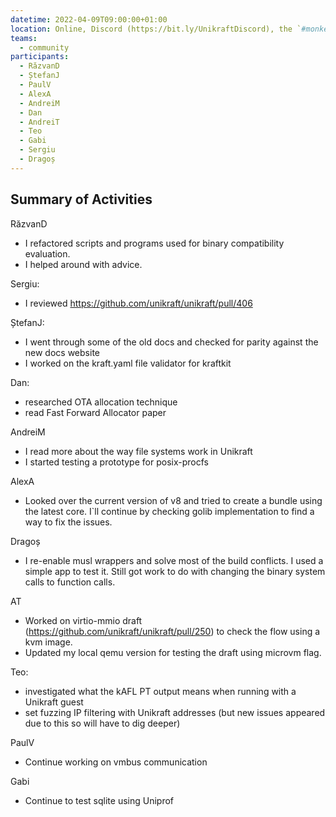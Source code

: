```yaml
---
datetime: 2022-04-09T09:00:00+01:00
location: Online, Discord (https://bit.ly/UnikraftDiscord), the `#monkey-business` voice channel
teams:
  - community
participants:
  - RăzvanD
  - ȘtefanJ
  - PaulV
  - AlexA
  - AndreiM
  - Dan
  - AndreiT
  - Teo
  - Gabi
  - Sergiu
  - Dragoș
---
```


## Summary of Activities

RăzvanD
* I refactored scripts and programs used for binary compatibility evaluation.
* I helped around with advice.

Sergiu:
* I reviewed https://github.com/unikraft/unikraft/pull/406

ȘtefanJ:
* I went through some of the old docs and checked for parity against the new docs website
* I worked on the kraft.yaml file validator for kraftkit

Dan:
* researched OTA allocation technique
* read Fast Forward Allocator paper

AndreiM
* I read more about the way file systems work in Unikraft
* I started testing a prototype for posix-procfs

AlexA
* Looked over the current version of v8 and tried to create a bundle using the latest core.
I`ll continue by checking golib implementation to find a way to fix the issues.

Dragoș
* I re-enable musl wrappers and solve most of the build conflicts.
I used a simple app to test it. Still got work to do with changing the binary system calls to function calls.

AT
* Worked on virtio-mmio draft (https://github.com/unikraft/unikraft/pull/250) to check the flow using a kvm image.
* Updated my local qemu version for testing the draft using microvm flag.

Teo:
* investigated what the kAFL PT output means when running with a Unikraft guest
* set fuzzing IP filtering with Unikraft addresses (but new issues appeared due to this so will have to dig deeper)

PaulV
* Continue working on vmbus communication

Gabi
* Continue to test sqlite using Uniprof
